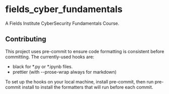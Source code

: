 # fields_cyber_fundamentals
A Fields Institute CyberSecurity Fundamentals Course.


## Contributing
This project uses pre-commit to ensure code formatting is consistent before committing. The currently-used hooks are:

- black for *.py or *.ipynb files.
- prettier (with --prose-wrap always for markdown)

To set up the hooks on your local machine, install pre-commit, then run pre-commit install to install the formatters that will run before each commit.